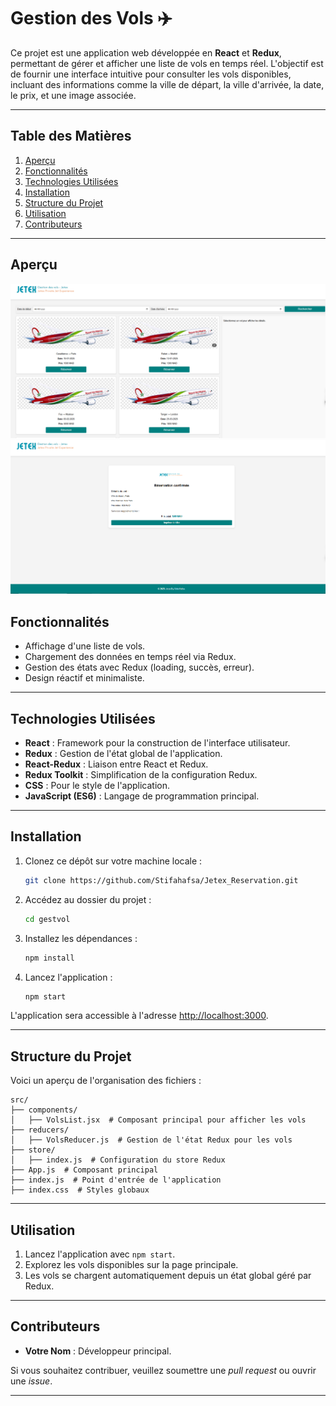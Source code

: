 # Gestion des Vols ✈️

Ce projet est une application web développée en **React** et **Redux**, permettant de gérer et afficher une liste de vols en temps réel. L'objectif est de fournir une interface intuitive pour consulter les vols disponibles, incluant des informations comme la ville de départ, la ville d'arrivée, la date, le prix, et une image associée.

---

## Table des Matières
1. [Aperçu](#aperçu)
2. [Fonctionnalités](#fonctionnalités)
3. [Technologies Utilisées](#technologies-utilisées)
4. [Installation](#installation)
5. [Structure du Projet](#structure-du-projet)
6. [Utilisation](#utilisation)
7. [Contributeurs](#contributeurs)


---

## Aperçu

![My First Redux app ](/public/site.png)
![My First Redux app ](/public/reservation.png)


## Fonctionnalités

- Affichage d'une liste de vols.
- Chargement des données en temps réel via Redux.
- Gestion des états avec Redux (loading, succès, erreur).
- Design réactif et minimaliste.

---

## Technologies Utilisées

- **React** : Framework pour la construction de l'interface utilisateur.
- **Redux** : Gestion de l'état global de l'application.
- **React-Redux** : Liaison entre React et Redux.
- **Redux Toolkit** : Simplification de la configuration Redux.
- **CSS** : Pour le style de l'application.
- **JavaScript (ES6)** : Langage de programmation principal.

---

## Installation

1. Clonez ce dépôt sur votre machine locale :
   ```bash
   git clone https://github.com/Stifahafsa/Jetex_Reservation.git
   ```

2. Accédez au dossier du projet :
   ```bash
   cd gestvol
   ```

3. Installez les dépendances :
   ```bash
   npm install
   ```

4. Lancez l'application :
   ```bash
   npm start
   ```

L'application sera accessible à l'adresse [http://localhost:3000](http://localhost:3000).

---

## Structure du Projet

Voici un aperçu de l'organisation des fichiers :

```
src/
├── components/
│   ├── VolsList.jsx  # Composant principal pour afficher les vols
├── reducers/
│   ├── VolsReducer.js  # Gestion de l'état Redux pour les vols
├── store/
│   ├── index.js  # Configuration du store Redux
├── App.js  # Composant principal
├── index.js  # Point d'entrée de l'application
├── index.css  # Styles globaux
```

---

## Utilisation

1. Lancez l'application avec `npm start`.
2. Explorez les vols disponibles sur la page principale.
3. Les vols se chargent automatiquement depuis un état global géré par Redux.

---

## Contributeurs

- **Votre Nom** : Développeur principal.

Si vous souhaitez contribuer, veuillez soumettre une *pull request* ou ouvrir une *issue*.

---

